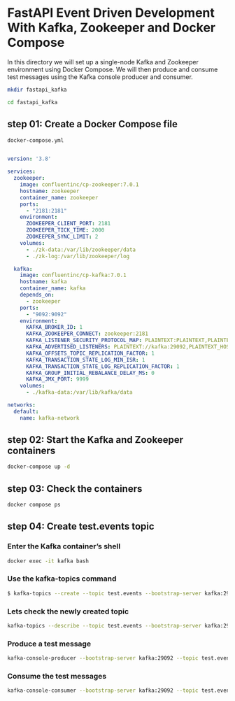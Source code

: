 # FastAPI Event Driven Development With Kafka, Zookeeper and Docker Compose

In this directory we will set up a single-node Kafka and Zookeeper environment using Docker Compose. We will then produce and consume test messages using the Kafka console producer and consumer.

```bash
mkdir fastapi_kafka
```
```bash
cd fastapi_kafka
```
## step 01: Create a Docker Compose file
```bash
docker-compose.yml
```


```yaml

version: '3.8'

services:
  zookeeper:
    image: confluentinc/cp-zookeeper:7.0.1
    hostname: zookeeper
    container_name: zookeeper
    ports:
      - "2181:2181"
    environment:
      ZOOKEEPER_CLIENT_PORT: 2181
      ZOOKEEPER_TICK_TIME: 2000
      ZOOKEEPER_SYNC_LIMIT: 2
    volumes:
      - ./zk-data:/var/lib/zookeeper/data
      - ./zk-log:/var/lib/zookeeper/log

  kafka:
    image: confluentinc/cp-kafka:7.0.1
    hostname: kafka
    container_name: kafka
    depends_on:
      - zookeeper
    ports:
      - "9092:9092"
    environment:
      KAFKA_BROKER_ID: 1
      KAFKA_ZOOKEEPER_CONNECT: zookeeper:2181
      KAFKA_LISTENER_SECURITY_PROTOCOL_MAP: PLAINTEXT:PLAINTEXT,PLAINTEXT_HOST:PLAINTEXT
      KAFKA_ADVERTISED_LISTENERS: PLAINTEXT://kafka:29092,PLAINTEXT_HOST://localhost:9092
      KAFKA_OFFSETS_TOPIC_REPLICATION_FACTOR: 1
      KAFKA_TRANSACTION_STATE_LOG_MIN_ISR: 1
      KAFKA_TRANSACTION_STATE_LOG_REPLICATION_FACTOR: 1
      KAFKA_GROUP_INITIAL_REBALANCE_DELAY_MS: 0
      KAFKA_JMX_PORT: 9999
    volumes:
      - ./kafka-data:/var/lib/kafka/data

networks:
  default:
    name: kafka-network
```

## step 02: Start the Kafka and Zookeeper containers

```bash
docker-compose up -d
```

## step 03: Check the containers

```bash
docker compose ps
```

##  step 04: Create test.events topic

### Enter the Kafka container’s shell

```bash
docker exec -it kafka bash
```

### Use the kafka-topics command

```bash
$ kafka-topics --create --topic test.events --bootstrap-server kafka:29092 --partitions 4 --replication-factor 1
```

### Lets check the newly created topic

```bash
kafka-topics --describe --topic test.events --bootstrap-server kafka:29092
```

### Produce a test message

```bash
kafka-console-producer --bootstrap-server kafka:29092 --topic test.events
```

### Consume the test messages

```bash
kafka-console-consumer --bootstrap-server kafka:29092 --topic test.events --from-beginning
```
